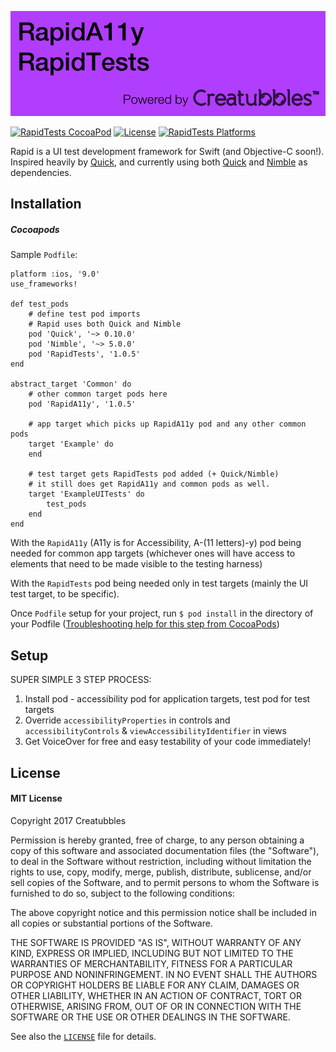 ![RapidA11y & RapidTests powered by Creatubbles](Resources/bannerCreatubbles.png)

[![RapidTests CocoaPod](https://img.shields.io/cocoapods/v/RapidTests.svg)](https://cocoapods.org/pods/RapidTests)
[![License](https://img.shields.io/badge/license-MIT-lightgrey.svg)](https://github.com/creatubbles/Rapid/blob/master/LICENSE.md)
[![RapidTests Platforms](https://img.shields.io/cocoapods/p/RapidTests.svg)](https://cocoapods.org/pods/RapidTests)

Rapid is a UI test development framework for Swift (and Objective-C soon!).
Inspired heavily by [Quick](https://github.com/Quick/quick), and currently using both [Quick](https://github.com/Quick/quick) and [Nimble](https://github.com/Quick/Nimble) as dependencies. 

## Installation
##### Cocoapods

Sample `Podfile`:

```
platform :ios, '9.0'
use_frameworks!

def test_pods
    # define test pod imports
    # Rapid uses both Quick and Nimble
    pod 'Quick', '~> 0.10.0'
    pod 'Nimble', '~> 5.0.0'
    pod 'RapidTests', '1.0.5'
end

abstract_target 'Common' do
    # other common target pods here   
    pod 'RapidA11y', '1.0.5'

    # app target which picks up RapidA11y pod and any other common pods
    target 'Example' do 
    end

    # test target gets RapidTests pod added (+ Quick/Nimble)
    # it still does get RapidA11y and common pods as well. 
    target 'ExampleUITests' do
        test_pods 
    end
end

```

With the `RapidA11y` (A11y is for Accessibility, A-(11 letters)-y) pod being needed for common app targets (whichever ones will have access to elements that need to be made visible to the testing harness)

With the `RapidTests` pod being needed only in test targets (mainly the UI test target, to be specific).

Once `Podfile` setup for your project, run `$ pod install` in the directory of your Podfile ([Troubleshooting help for this step from CocoaPods](https://guides.cocoapods.org/using/troubleshooting.html))

## Setup

SUPER SIMPLE 3 STEP PROCESS:

1) Install pod - accessibility pod for application targets, test pod for test targets
2) Override `accessibilityProperties` in controls and `accessibilityControls` & `viewAccessibilityIdentifier` in views
3) Get VoiceOver for free and easy testability of your code immediately!

## License
#### MIT License

Copyright 2017 Creatubbles

Permission is hereby granted, free of charge, to any person obtaining a copy of this software and associated documentation files (the "Software"), to deal in the Software without restriction, including without limitation the rights to use, copy, modify, merge, publish, distribute, sublicense, and/or sell copies of the Software, and to permit persons to whom the Software is furnished to do so, subject to the following conditions:

The above copyright notice and this permission notice shall be included in all copies or substantial portions of the Software.

THE SOFTWARE IS PROVIDED "AS IS", WITHOUT WARRANTY OF ANY KIND, EXPRESS OR IMPLIED, INCLUDING BUT NOT LIMITED TO THE WARRANTIES OF MERCHANTABILITY, FITNESS FOR A PARTICULAR PURPOSE AND NONINFRINGEMENT. IN NO EVENT SHALL THE AUTHORS OR COPYRIGHT HOLDERS BE LIABLE FOR ANY CLAIM, DAMAGES OR OTHER LIABILITY, WHETHER IN AN ACTION OF CONTRACT, TORT OR OTHERWISE, ARISING FROM, OUT OF OR IN CONNECTION WITH THE SOFTWARE OR THE USE OR OTHER DEALINGS IN THE SOFTWARE.

See also the [`LICENSE`](LICENSE.md) file for details.